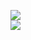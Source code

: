 [![](https://img.shields.io/badge/Made%20With-Github%20Spray-lightgrey.svg?style=for-the-badge&logo=github)](https://github.com/Annihil/github-spray#9700)  
[![](https://i.imgur.com/2DrTn0Z.gif)](https://github.com/Annihil/github-spray)